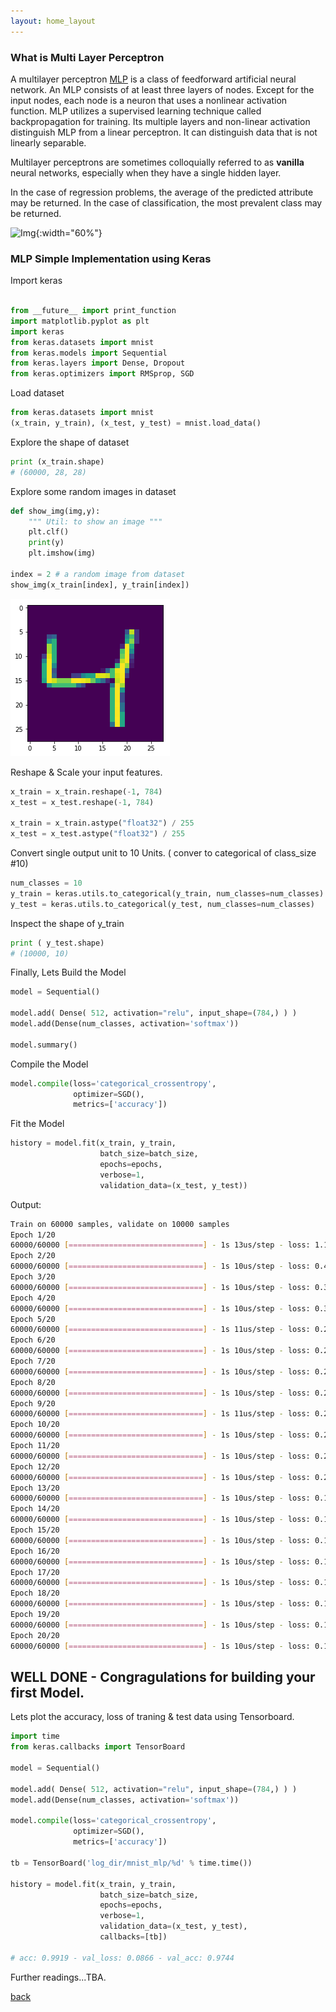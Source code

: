 ```yaml
---
layout: home_layout
---
```

### [](#header-2)What is Multi Layer Perceptron

A multilayer perceptron [MLP](https://en.wikipedia.org/wiki/Multilayer_perceptron) is a class of feedforward artificial neural network. An MLP consists of at least three layers of nodes. Except for the input nodes, each node is a neuron that uses a nonlinear activation function. MLP utilizes a supervised learning technique called backpropagation for training. Its multiple layers and non-linear activation distinguish MLP from a linear perceptron. It can distinguish data that is not linearly separable.

Multilayer perceptrons are sometimes colloquially referred to as **vanilla** neural networks, especially when they have a single hidden layer.

In the case of regression problems, the average of the predicted attribute may be returned. In the case of classification, the most prevalent class may be returned.

![Img](https://cdn-images-1.medium.com/max/2000/1*bhFifratH9DjKqMBTeQG5A.gif){:width="60%"}

### [](#header-3)MLP Simple Implementation using Keras

Import keras
```python

from __future__ import print_function
import matplotlib.pyplot as plt
import keras
from keras.datasets import mnist
from keras.models import Sequential
from keras.layers import Dense, Dropout
from keras.optimizers import RMSprop, SGD
```

Load dataset
```python
from keras.datasets import mnist
(x_train, y_train), (x_test, y_test) = mnist.load_data()
```

Explore the shape of dataset
```python
print (x_train.shape)
# (60000, 28, 28)
```

Explore some random images in dataset

```python
def show_img(img,y):
    """ Util: to show an image """
    plt.clf()
    print(y)
    plt.imshow(img)

index = 2 # a random image from dataset
show_img(x_train[index], y_train[index])
```
![digit](../assets/images/digit.png)

Reshape & Scale your input features.

```python
x_train = x_train.reshape(-1, 784)
x_test = x_test.reshape(-1, 784)

x_train = x_train.astype("float32") / 255
x_test = x_test.astype("float32") / 255
```

Convert single output unit to 10 Units. ( conver to categorical of class_size #10)

```python
num_classes = 10
y_train = keras.utils.to_categorical(y_train, num_classes=num_classes)
y_test = keras.utils.to_categorical(y_test, num_classes=num_classes)
```

Inspect the shape of y_train

```python
print ( y_test.shape)
# (10000, 10)
```

Finally, Lets Build the Model

```python
model = Sequential()

model.add( Dense( 512, activation="relu", input_shape=(784,) ) )
model.add(Dense(num_classes, activation='softmax'))

model.summary()
```

Compile the Model

```python
model.compile(loss='categorical_crossentropy',
              optimizer=SGD(),
              metrics=['accuracy'])

```

Fit the Model

```python
history = model.fit(x_train, y_train,
                    batch_size=batch_size,
                    epochs=epochs,
                    verbose=1,
                    validation_data=(x_test, y_test))
```

Output:

```bash
Train on 60000 samples, validate on 10000 samples
Epoch 1/20
60000/60000 [==============================] - 1s 13us/step - loss: 1.1346 - acc: 0.7458 - val_loss: 0.5323 - val_acc: 0.8751
Epoch 2/20
60000/60000 [==============================] - 1s 10us/step - loss: 0.4547 - acc: 0.8824 - val_loss: 0.3722 - val_acc: 0.9015
Epoch 3/20
60000/60000 [==============================] - 1s 10us/step - loss: 0.3609 - acc: 0.9010 - val_loss: 0.3192 - val_acc: 0.9131
Epoch 4/20
60000/60000 [==============================] - 1s 10us/step - loss: 0.3197 - acc: 0.9101 - val_loss: 0.2895 - val_acc: 0.9193
Epoch 5/20
60000/60000 [==============================] - 1s 11us/step - loss: 0.2937 - acc: 0.9171 - val_loss: 0.2700 - val_acc: 0.9245
Epoch 6/20
60000/60000 [==============================] - 1s 10us/step - loss: 0.2737 - acc: 0.9228 - val_loss: 0.2538 - val_acc: 0.9279
Epoch 7/20
60000/60000 [==============================] - 1s 10us/step - loss: 0.2575 - acc: 0.9272 - val_loss: 0.2415 - val_acc: 0.9327
Epoch 8/20
60000/60000 [==============================] - 1s 10us/step - loss: 0.2439 - acc: 0.9312 - val_loss: 0.2288 - val_acc: 0.9353
Epoch 9/20
60000/60000 [==============================] - 1s 11us/step - loss: 0.2317 - acc: 0.9344 - val_loss: 0.2180 - val_acc: 0.9384
Epoch 10/20
60000/60000 [==============================] - 1s 10us/step - loss: 0.2209 - acc: 0.9383 - val_loss: 0.2109 - val_acc: 0.9399
Epoch 11/20
60000/60000 [==============================] - 1s 10us/step - loss: 0.2110 - acc: 0.9411 - val_loss: 0.2028 - val_acc: 0.9417
Epoch 12/20
60000/60000 [==============================] - 1s 10us/step - loss: 0.2023 - acc: 0.9436 - val_loss: 0.1948 - val_acc: 0.9446
Epoch 13/20
60000/60000 [==============================] - 1s 10us/step - loss: 0.1941 - acc: 0.9456 - val_loss: 0.1897 - val_acc: 0.9459
Epoch 14/20
60000/60000 [==============================] - 1s 10us/step - loss: 0.1867 - acc: 0.9483 - val_loss: 0.1809 - val_acc: 0.9490
Epoch 15/20
60000/60000 [==============================] - 1s 10us/step - loss: 0.1797 - acc: 0.9498 - val_loss: 0.1745 - val_acc: 0.9501
Epoch 16/20
60000/60000 [==============================] - 1s 10us/step - loss: 0.1732 - acc: 0.9516 - val_loss: 0.1699 - val_acc: 0.9518
Epoch 17/20
60000/60000 [==============================] - 1s 10us/step - loss: 0.1670 - acc: 0.9533 - val_loss: 0.1666 - val_acc: 0.9519
Epoch 18/20
60000/60000 [==============================] - 1s 10us/step - loss: 0.1616 - acc: 0.9546 - val_loss: 0.1605 - val_acc: 0.9543
Epoch 19/20
60000/60000 [==============================] - 1s 10us/step - loss: 0.1562 - acc: 0.9560 - val_loss: 0.1562 - val_acc: 0.9550
Epoch 20/20
60000/60000 [==============================] - 1s 10us/step - loss: 0.1513 - acc: 0.9577 - val_loss: 0.1520 - val_acc: 0.9564
```

## WELL DONE - Congragulations for building your first Model.

Lets plot the accuracy, loss of traning & test data using Tensorboard.

```python
import time
from keras.callbacks import TensorBoard

model = Sequential()

model.add( Dense( 512, activation="relu", input_shape=(784,) ) )
model.add(Dense(num_classes, activation='softmax'))

model.compile(loss='categorical_crossentropy',
              optimizer=SGD(),
              metrics=['accuracy'])

tb = TensorBoard('log_dir/mnist_mlp/%d' % time.time())

history = model.fit(x_train, y_train,
                    batch_size=batch_size,
                    epochs=epochs,
                    verbose=1,
                    validation_data=(x_test, y_test),
                    callbacks=[tb])

# acc: 0.9919 - val_loss: 0.0866 - val_acc: 0.9744
```

Further readings...TBA.

[back](../)